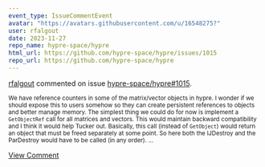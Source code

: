 ```yaml
---
event_type: IssueCommentEvent
avatar: "https://avatars.githubusercontent.com/u/16548275?"
user: rfalgout
date: 2023-11-27
repo_name: hypre-space/hypre
html_url: https://github.com/hypre-space/hypre/issues/1015
repo_url: https://github.com/hypre-space/hypre
---
```


<a href='https://github.com/rfalgout' target='_blank'>rfalgout</a> commented on issue <a href='https://github.com/hypre-space/hypre/issues/1015' target='_blank'>hypre-space/hypre#1015</a>.

<small>We have reference counters in some of the matrix/vector objects in hypre.  I wonder if we should expose this to users somehow so they can create persistent references to objects and better manage memory.  The simplest thing we could do for now is implement a `GetObjectRef` call for all matrices and vectors.  This would maintain backward compatibility and I think it would help Tucker out.  Basically, this call (instead of `GetObject`) would return an object that must be freed separately at some point.  So here both the IJDestroy and the ParDestroy would have to be called (in any order)....</small>

<a href='https://github.com/hypre-space/hypre/issues/1015' target='_blank'>View Comment</a>